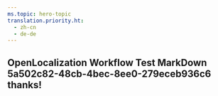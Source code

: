 ```yaml
---
ms.topic: hero-topic
translation.priority.ht: 
  - zh-cn
  - de-de
---
```

## OpenLocalization Workflow Test MarkDown 5a502c82-48cb-4bec-8ee0-279eceb936c6 thanks!
